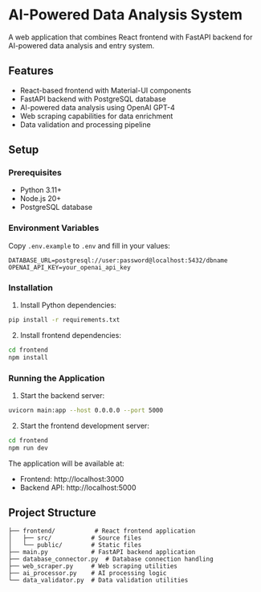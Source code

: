 # AI-Powered Data Analysis System

A web application that combines React frontend with FastAPI backend for AI-powered data analysis and entry system.

## Features

- React-based frontend with Material-UI components
- FastAPI backend with PostgreSQL database
- AI-powered data analysis using OpenAI GPT-4
- Web scraping capabilities for data enrichment
- Data validation and processing pipeline

## Setup

### Prerequisites

- Python 3.11+
- Node.js 20+
- PostgreSQL database

### Environment Variables

Copy `.env.example` to `.env` and fill in your values:

```
DATABASE_URL=postgresql://user:password@localhost:5432/dbname
OPENAI_API_KEY=your_openai_api_key
```

### Installation

1. Install Python dependencies:
```bash
pip install -r requirements.txt
```

2. Install frontend dependencies:
```bash
cd frontend
npm install
```

### Running the Application

1. Start the backend server:
```bash
uvicorn main:app --host 0.0.0.0 --port 5000
```

2. Start the frontend development server:
```bash
cd frontend
npm run dev
```

The application will be available at:
- Frontend: http://localhost:3000
- Backend API: http://localhost:5000

## Project Structure

```
├── frontend/           # React frontend application
│   ├── src/           # Source files
│   └── public/        # Static files
├── main.py            # FastAPI backend application
├── database_connector.py  # Database connection handling
├── web_scraper.py     # Web scraping utilities
├── ai_processor.py    # AI processing logic
└── data_validator.py  # Data validation utilities
```
